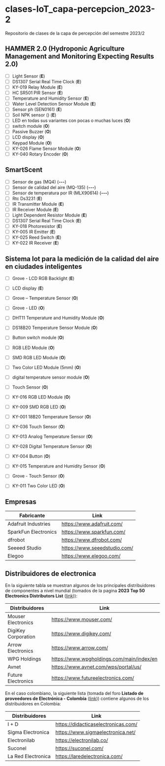 # clases-IoT_capa-percepcion_2023-2
Repositorio de clases de la capa de percepción del semestre 2023/2




## HAMMER 2.0 (Hydroponic Agriculture Management and Monitoring Expecting Results 2.0)

- [ ] Light Sensor (**E**)
- [ ] DS1307 Serial Real Time Clock (**E**)
- [ ] KY-019 Relay Module (**E**)
- [ ] HC SR501 PIR Sensor (**E**)
- [ ] Temperature and Humidity Sensor (**E**)
- [ ] Water Level Detection Sensor Module (**E**)
- [ ] Sensor ph (SEN0161) (**E**)
- [ ] Soil NPK sensor () (**E**)
- [ ] LED en todas sus variantes con pocas o muchas luces (**O**)
- [ ] switch module (**O**)
- [ ] Passive Buzzer (**O**)
- [ ] LCD display (**O**)
- [ ] Keypad Module (**O**)
- [ ] KY-026 Flame Sensor Module (**O**)
- [ ] KY-040 Rotary Encoder (**O**)

## SmartScent

- [ ] Sensor de gas (MQ4) (**---**)
- [ ] Sensor de calidad del aire (MQ-135) (**---**)
- [ ] Sensor de temperatura por IR (MLX90614) (**---**)
- [ ] Rtc Ds3231 (**E**)
- [ ] IR Transmitter Module (**E**)
- [ ] IR Receiver Module (**E**)
- [ ] Light Dependent Resistor Module (**E**)
- [ ] DS1307 Serial Real Time Clock (**E**)
- [ ] KY-018 Photoresistor (**E**)
- [ ] KY-005 IR Emitter (**E**)
- [ ] KY-025 Reed Switch (**E**)
- [ ] KY-022 IR Receiver (**E**)

## Sistema Iot para la medición de la calidad del aire en ciudades inteligentes

- [ ] Grove - LCD RGB Backlight (**E**)
- [ ] LCD display (**E**)
- [ ] Grove – Temperature Sensor (**O**)
- [ ] Grove - LED (**O**)
- [ ] DHT11 Temperature and Humidity Module (**O**)
- [ ] DS18B20 Temperature Sensor Module (**O**)
- [ ] Button switch module (**O**)
- [ ] RGB LED Module (**O**)
- [ ] SMD RGB LED Module (**O**)
- [ ] Two Color LED Module (5mm) (**O**)
- [ ] digital temperature sensor module (**O**)
- [ ] Touch Sensor (**O**)
- [ ] KY-016 RGB LED Module (**O**)
- [ ] KY-009 SMD RGB LED (**O**)
- [ ] KY-001 18B20 Temperature Sensor (**O**)
- [ ] KY-036 Touch Sensor (**O**)
- [ ] KY-013 Analog Temperature Sensor (**O**)
- [ ] KY-028 Digital Temperature Sensor (**O**)
- [ ] KY-004 Button (**O**)
- [ ] KY-015 Temperature and Humidity Sensor (**O**)
- [ ] Grove - Touch Sensor (**O**)
- [ ] KY-011 Two Color LED (**O**)


## Empresas

|Fabricante|Link|
|---|---|
|Adafruit Industries|https://www.adafruit.com/|
|SparkFun Electronics|https://www.sparkfun.com/|
|dfrobot|https://www.dfrobot.com/|
|Seeeed Studio|https://www.seeedstudio.com/|
|Elegoo|https://www.elegoo.com/|

## Distribuidores de electronica

En la siguiente tabla se muestran algunos de los principales distribuidores de componentes a nivel mundial (tomados de la pagina **2023 Top 50 Electronics Distributors List** ([link](https://www.supplychainconnect.com/rankings-research/article/21264998/2023-top-50-electronics-distributors-list))):

|Distribuidores|Link|
|---|---|
|Mouser Electronics|https://www.mouser.com/|
|DigiKey Corporation|https://www.digikey.com/|
|Arrow Electronics|https://www.arrow.com/|
|WPG Holdings|https://www.wpgholdings.com/main/index/en|
|Avnet|https://www.avnet.com/wps/portal/us/|
|Future Electronics|https://www.futureelectronics.com/|

En el caso colombiano, la siguiente lista (tomada del foro **Listado de proveedores de Electrónica - Colombia** ([link](https://www.forosdeelectronica.com/resources/listado-de-proveedores-de-electr%C3%B3nica-colombia.105/))) contiene algunos de los distribuidores en Colombia:

|Distribuidores|Link|
|---|---|
|I + D|https://didacticaselectronicas.com/|
|Sigma Electronica|https://www.sigmaelectronica.net/|
|Electronilab|https://electronilab.co/|
|Suconel|https://suconel.com/|
|La Red Electronica|https://laredelectronica.com/|









